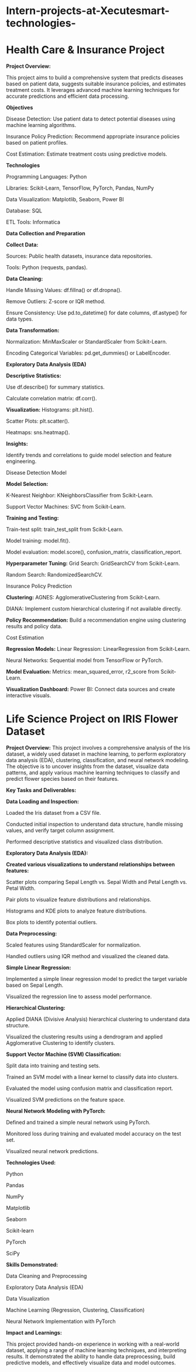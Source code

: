 # Intern-projects-at-Xecutesmart-technologies-

# Health Care & Insurance Project
**Project Overview:**

This project aims to build a comprehensive system that predicts diseases based on patient data, suggests suitable insurance policies, and estimates treatment costs. It leverages advanced machine learning techniques for accurate predictions and efficient data processing.

**Objectives**

Disease Detection: Use patient data to detect potential diseases using machine learning algorithms.

Insurance Policy Prediction: Recommend appropriate insurance policies based on patient profiles.

Cost Estimation: Estimate treatment costs using predictive models.

**Technologies**

Programming Languages: Python

Libraries: Scikit-Learn, TensorFlow, PyTorch, Pandas, NumPy

Data Visualization: Matplotlib, Seaborn, Power BI

Database: SQL

ETL Tools: Informatica

**Data Collection and Preparation**

**Collect Data:**

Sources: Public health datasets, insurance data repositories.

Tools: Python (requests, pandas).

**Data Cleaning:**

Handle Missing Values: df.fillna() or df.dropna().

Remove Outliers: Z-score or IQR method.

Ensure Consistency: Use pd.to_datetime() for date columns, df.astype() for data types.

**Data Transformation:**

Normalization: MinMaxScaler or StandardScaler from Scikit-Learn.

Encoding Categorical Variables: pd.get_dummies() or LabelEncoder.

**Exploratory Data Analysis (EDA)**

**Descriptive Statistics:**

Use df.describe() for summary statistics.

Calculate correlation matrix: df.corr().

**Visualization:**
Histograms: plt.hist().

Scatter Plots: plt.scatter().

Heatmaps: sns.heatmap().

**Insights:**

Identify trends and correlations to guide model selection and feature engineering.

Disease Detection Model

**Model Selection:**

K-Nearest Neighbor: KNeighborsClassifier from Scikit-Learn.

Support Vector Machines: SVC from Scikit-Learn.

**Training and Testing:**

Train-test split: train_test_split from Scikit-Learn.

Model training: model.fit().

Model evaluation: model.score(), confusion_matrix, classification_report.

**Hyperparameter Tuning:**
Grid Search: GridSearchCV from Scikit-Learn.

Random Search: RandomizedSearchCV.

Insurance Policy Prediction

**Clustering:**
AGNES: AgglomerativeClustering from Scikit-Learn.

DIANA: Implement custom hierarchical clustering if not available directly.

**Policy Recommendation:**
Build a recommendation engine using clustering results and policy data.

Cost Estimation

**Regression Models:**
Linear Regression: LinearRegression from Scikit-Learn.

Neural Networks: Sequential model from TensorFlow or PyTorch.

**Model Evaluation:**
Metrics: mean_squared_error, r2_score from Scikit-Learn.

**Visualization Dashboard:**
Power BI: Connect data sources and create interactive visuals.

# Life Science Project on IRIS Flower Dataset


**Project Overview:**
This project involves a comprehensive analysis of the Iris dataset, a widely used dataset in machine learning, to perform exploratory data analysis (EDA), clustering, classification, and neural network modeling. The objective is to uncover insights from the dataset, visualize data patterns, and apply various machine learning techniques to classify and predict flower species based on their features.

**Key Tasks and Deliverables:**

**Data Loading and Inspection:**

Loaded the Iris dataset from a CSV file.

Conducted initial inspection to understand data structure, handle missing values, and verify target column assignment.

Performed descriptive statistics and visualized class distribution.

**Exploratory Data Analysis (EDA):**

**Created various visualizations to understand relationships between features:**

Scatter plots comparing Sepal Length vs. Sepal Width and Petal Length vs. Petal Width.

Pair plots to visualize feature distributions and relationships.

Histograms and KDE plots to analyze feature distributions.

Box plots to identify potential outliers.

**Data Preprocessing:**

Scaled features using StandardScaler for normalization.

Handled outliers using IQR method and visualized the cleaned data.

**Simple Linear Regression:**

Implemented a simple linear regression model to predict the target variable based on Sepal Length.

Visualized the regression line to assess model performance.

**Hierarchical Clustering:**

Applied DIANA (Divisive Analysis) hierarchical clustering to understand data structure.

Visualized the clustering results using a dendrogram and applied Agglomerative Clustering to identify clusters.

**Support Vector Machine (SVM) Classification:**

Split data into training and testing sets.

Trained an SVM model with a linear kernel to classify data into clusters.

Evaluated the model using confusion matrix and classification report.

Visualized SVM predictions on the feature space.

**Neural Network Modeling with PyTorch:**

Defined and trained a simple neural network using PyTorch.

Monitored loss during training and evaluated model accuracy on the test set.

Visualized neural network predictions.

**Technologies Used:**

Python

Pandas

NumPy

Matplotlib

Seaborn

Scikit-learn

PyTorch

SciPy

**Skills Demonstrated:**

Data Cleaning and Preprocessing

Exploratory Data Analysis (EDA)

Data Visualization

Machine Learning (Regression, Clustering, Classification)

Neural Network Implementation with PyTorch

**Impact and Learnings:**

This project provided hands-on experience in working with a real-world dataset, applying a range of machine learning techniques, and interpreting results. It demonstrated the ability to handle data preprocessing, build predictive models, and effectively visualize data and model outcomes.
